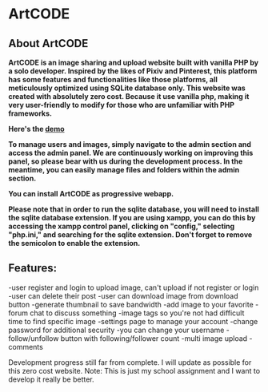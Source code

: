 
# ArtCODE

## About ArtCODE 
**ArtCODE is an image sharing and upload website built with vanilla PHP by a solo developer.
Inspired by the likes of Pixiv and Pinterest, this platform has some features and functionalities like those platforms, all meticulously optimized using SQLite database only. This website was created with absolutely zero cost. Because it use vanilla php, making it very user-friendly to modify for those who are unfamiliar with PHP frameworks.**

**Here's the [demo](https://test-artcode.artworldjp.repl.co/)**


**To manage users and images, simply navigate to the admin section and access the admin panel. We are continuously working on improving this panel, so please bear with us during the development process. In the meantime, you can easily manage files and folders within the admin section.**

**You can install ArtCODE as progressive webapp.**

**Please note that in order to run the sqlite database, you will need to install the sqlite database extension. If you are using xampp, you can do this by accessing the xampp control panel, clicking on "config," selecting "php.ini," and searching for the sqlite extension. Don't forget to remove the semicolon to enable the extension.**

## Features:


-user register and login to upload image, can't upload if not register or login
-user can delete their post
-user can download image from download button
-generate thumbnail to save bandwidth
-add image to your favorite
-forum chat to discuss something
-image tags so you're not had difficult time to find specific image
-settings page to manage your account
-change password for additional security
-you can change your username
-follow/unfollow button with following/follower count
-multi image upload
-comments


Development progress still far from complete. I will update as possible for this zero cost website.
Note: This is just my school assignment and I want to develop it really be better.
